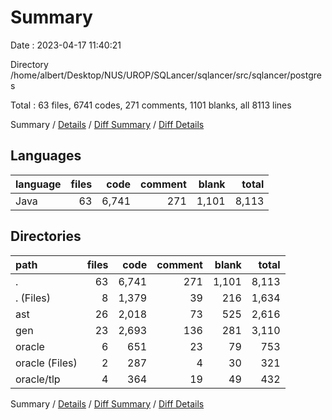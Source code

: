 # Summary

Date : 2023-04-17 11:40:21

Directory /home/albert/Desktop/NUS/UROP/SQLancer/sqlancer/src/sqlancer/postgres

Total : 63 files,  6741 codes, 271 comments, 1101 blanks, all 8113 lines

Summary / [Details](details.md) / [Diff Summary](diff.md) / [Diff Details](diff-details.md)

## Languages
| language | files | code | comment | blank | total |
| :--- | ---: | ---: | ---: | ---: | ---: |
| Java | 63 | 6,741 | 271 | 1,101 | 8,113 |

## Directories
| path | files | code | comment | blank | total |
| :--- | ---: | ---: | ---: | ---: | ---: |
| . | 63 | 6,741 | 271 | 1,101 | 8,113 |
| . (Files) | 8 | 1,379 | 39 | 216 | 1,634 |
| ast | 26 | 2,018 | 73 | 525 | 2,616 |
| gen | 23 | 2,693 | 136 | 281 | 3,110 |
| oracle | 6 | 651 | 23 | 79 | 753 |
| oracle (Files) | 2 | 287 | 4 | 30 | 321 |
| oracle/tlp | 4 | 364 | 19 | 49 | 432 |

Summary / [Details](details.md) / [Diff Summary](diff.md) / [Diff Details](diff-details.md)